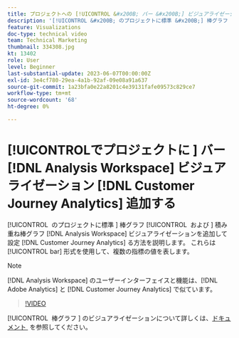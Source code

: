 ```yaml
---
title: プロジェクトへの [!UICONTROL &#x200B; バー &#x200B;] ビジュアライゼーション  [!DNL Analysis Workspace]  追加
description: '[!UICONTROL &#x200B; のプロジェクトに標準 &#x200B;] 棒グラフ [!UICONTROL &#x200B; および &#x200B;] 積み重ね棒グラフ  [!DNL Analysis Workspace]  ビジュアライゼーションを追加して設定する方法  [!DNL Customer Journey Analytics] 説明します。'
feature: Visualizations
doc-type: technical video
team: Technical Marketing
thumbnail: 334308.jpg
kt: 13402
role: User
level: Beginner
last-substantial-update: 2023-06-07T00:00:00Z
exl-id: 3e4cf780-29ea-4a1b-92af-09e08a91a637
source-git-commit: 1a23bfa0e22a8201c4e39131fafe09573c829ce7
workflow-type: tm+mt
source-wordcount: '68'
ht-degree: 0%

---
```


# [!UICONTROL &#x200B; でプロジェクトに &#x200B;] バー [!DNL Analysis Workspace] ビジュアライゼーション [!DNL Customer Journey Analytics] 追加する

[!UICONTROL &#x200B; のプロジェクトに標準 &#x200B;] 棒グラフ [!UICONTROL &#x200B; および &#x200B;] 積み重ね棒グラフ [!DNL Analysis Workspace] ビジュアライゼーションを追加して設定 [!DNL Customer Journey Analytics] る方法を説明します。 これらは [!UICONTROL bar] 形式を使用して、複数の指標の値を表します。

>[!NOTE]
>
>[!DNL Analysis Workspace] のユーザーインターフェイスと機能は、[!DNL Adobe Analytics] と [!DNL Customer Journey Analytics] で似ています。

>[!VIDEO](https://video.tv.adobe.com/v/3416775/?quality=12&learn=on&captions=jpn)

[!UICONTROL &#x200B; 棒グラフ &#x200B;] のビジュアライゼーションについて詳しくは、[&#x200B; ドキュメント &#x200B;](https://experienceleague.adobe.com/docs/analytics-platform/using/cja-workspace/visualizations/bar.html?lang=ja) を参照してください。
